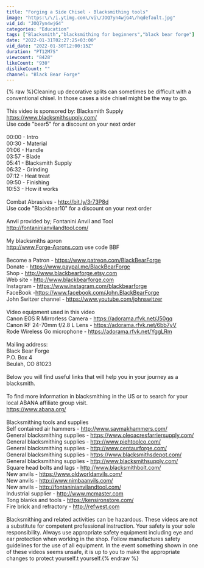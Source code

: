 ```yaml
---
title: "Forging a Side Chisel - Blacksmithing tools"
image: "https:\/\/i.ytimg.com\/vi\/JOQ7yn4wjG4\/hqdefault.jpg"
vid_id: "JOQ7yn4wjG4"
categories: "Education"
tags: ["Blacksmith","blacksmithing for beginners","black bear forge"]
date: "2022-01-31T02:27:25+03:00"
vid_date: "2022-01-30T12:00:15Z"
duration: "PT12M7S"
viewcount: "8428"
likeCount: "930"
dislikeCount: ""
channel: "Black Bear Forge"
---
```

{% raw %}Cleaning up decorative splits can sometimes be difficult with a conventional chisel.  In those cases a side chisel might be the way to go.<br /><br />This video is sponsored by: Blacksmith Supply<br /><a rel="nofollow" target="blank" href="https://www.blacksmithsupply.com/">https://www.blacksmithsupply.com/</a><br />Use code &quot;bear5&quot; for a discount on your next order<br /><br />00:00 - Intro<br />00:30 - Material <br />01:06 - Handle<br />03:57 - Blade<br />05:41 - Blacksmith Supply<br />06:32 - Grinding<br />07:12 - Heat treat<br />09:50 - Finishing<br />10:53 - How it works<br /><br />Combat Abrasives - <a rel="nofollow" target="blank" href="http://bit.ly/3r73P8d">http://bit.ly/3r73P8d</a> <br />Use code &quot;Blackbear10&quot; for a discount on your next order<br /><br />Anvil provided by; Fontanini Anvil and Tool<br /><a rel="nofollow" target="blank" href="http://fontaninianvilandtool.com/">http://fontaninianvilandtool.com/</a><br /><br />My blacksmiths apron <br /><a rel="nofollow" target="blank" href="http://www.Forge-Aprons.com">http://www.Forge-Aprons.com</a>  use code BBF<br /><br />Become a Patron - <a rel="nofollow" target="blank" href="https://www.patreon.com/BlackBearForge">https://www.patreon.com/BlackBearForge</a> <br />Donate - <a rel="nofollow" target="blank" href="https://www.paypal.me/BlackBearForge">https://www.paypal.me/BlackBearForge</a><br />Shop - <a rel="nofollow" target="blank" href="http://www.blackbearforge.etsy.com">http://www.blackbearforge.etsy.com</a> <br />Web site - <a rel="nofollow" target="blank" href="http://www.blackbearforge.com">http://www.blackbearforge.com</a> <br />Instagram - <a rel="nofollow" target="blank" href="https://www.instagram.com/blackbearforge">https://www.instagram.com/blackbearforge</a><br />FaceBook -<a rel="nofollow" target="blank" href="https://www.facebook.com/John.BlackBearForge">https://www.facebook.com/John.BlackBearForge</a><br />John Switzer channel -  <a rel="nofollow" target="blank" href="https://www.youtube.com/johnswitzer">https://www.youtube.com/johnswitzer</a><br /><br />Video equipment used in this video<br />Canon EOS R Mirrorless Camera -  <a rel="nofollow" target="blank" href="https://adorama.rfvk.net/J50gq">https://adorama.rfvk.net/J50gq</a><br />Canon RF 24-70mm f/2.8 L  Lens - <a rel="nofollow" target="blank" href="https://adorama.rfvk.net/6bb7yV">https://adorama.rfvk.net/6bb7yV</a><br />Rode Wireless Go microphone - <a rel="nofollow" target="blank" href="https://adorama.rfvk.net/YggLRm">https://adorama.rfvk.net/YggLRm</a><br /><br />Mailing address:<br />Black Bear Forge<br />P.O. Box 4<br />Beulah, CO 81023<br /><br />Below you will find useful links that will help you in your journey as a blacksmith.<br /><br />To find more information in blacksmithing in the US or to search for your local ABANA affiliate group visit.<br /><a rel="nofollow" target="blank" href="https://www.abana.org/">https://www.abana.org/</a><br /><br />Blacksmithing tools and supplies<br />Self contained air hammers - <a rel="nofollow" target="blank" href="http://www.saymakhammers.com/">http://www.saymakhammers.com/</a> <br />General blacksmithing supplies - <a rel="nofollow" target="blank" href="https://www.oleoacresfarriersupply.com/">https://www.oleoacresfarriersupply.com/</a> <br />General blacksmithing supplies - <a rel="nofollow" target="blank" href="http://www.piehtoolco.com/">http://www.piehtoolco.com/</a><br />General blacksmithing supplies - <a rel="nofollow" target="blank" href="http://www.centaurforge.com/">http://www.centaurforge.com/</a><br />General blacksmithing supplies  - <a rel="nofollow" target="blank" href="https://www.blacksmithsdepot.com/">https://www.blacksmithsdepot.com/</a><br />General blacksmithing supplies  - <a rel="nofollow" target="blank" href="http://www.blacksmithsupply.com/">http://www.blacksmithsupply.com/</a><br />Square head bolts and lags - <a rel="nofollow" target="blank" href="http://www.blacksmithbolt.com/">http://www.blacksmithbolt.com/</a><br />New anvils - <a rel="nofollow" target="blank" href="https://www.oldworldanvils.com/">https://www.oldworldanvils.com/</a><br />New anvils - <a rel="nofollow" target="blank" href="http://www.nimbaanvils.com/">http://www.nimbaanvils.com/</a><br />New anvils - <a rel="nofollow" target="blank" href="http://fontaninianvilandtool.com/">http://fontaninianvilandtool.com/</a><br />Industrial supplier - <a rel="nofollow" target="blank" href="http://www.mcmaster.com">http://www.mcmaster.com</a> <br />Tong blanks and tools - <a rel="nofollow" target="blank" href="https://kensironstore.com/">https://kensironstore.com/</a><br />Fire brick and refractory - <a rel="nofollow" target="blank" href="http://refwest.com">http://refwest.com</a><br /><br />Blacksmithing and related activities can be hazardous.  These videos are not a substitute for competent professional instruction.  Your safety is your sole responsibility.  Always use appropriate safety equipment including eye and ear protection when working in the shop.  Follow manufactures safety guidelines for the use of all equipment.  In the event something shown in one of these videos seems unsafe, it is up to you to make the appropriate changes to protect yourself.t yourself.{% endraw %}
